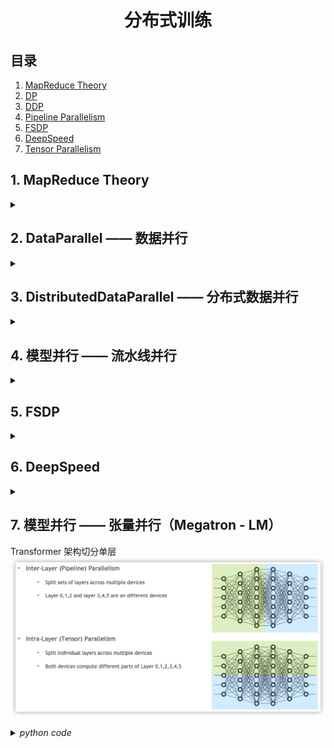 <div align="center">

# 分布式训练

</div>

## 目录
1. [MapReduce Theory](#1)
1. [DP](#2) 
1. [DDP](#3)
1. [Pipeline Parallelism](#4)
1. [FSDP](#6)
1. [DeepSpeed](#6)
1. [Tensor Parallelism](#7)

<a id=1>

## 1. MapReduce Theory

</a>

<details>
<summary></summary>

### 1.1 MapReduce

![alt text](icon/image-6.png)

### 1.2 通信原语
![alt text](icon/image-7.png)

* broadcast
![alt text](icon/image-9.png)
* scatter
![alt text](icon/image-11.png)
* gather
![alt text](icon/image-12.png)
* reduce
![alt text](icon/image-13.png)
* all-gather
![alt text](icon/image-14.png)
* all-reduce
![alt text](icon/image-15.png)
</details>

<a id=2 >

## 2. DataParallel —— 数据并行

</a>

<details>
<summary></summary>

### 2.1 模型加载流程
duplicate --> scatter --> parallel_apply --> gather  
Note: 模型分布以后，权重并非叶子节点

<details>
<summary><i>python code</i></summary>

```python
import torch
from torch import nn
class model(nn.Module):
    def __init__(self):
        super(model,self).__init__()
        self.l1=nn.Linear(1000,1000)
        self.l2=nn.Linear(1000,1)
        for p in self.l1.parameters():
            nn.init.ones_(p)
        for p in self.l2.parameters():
            nn.init.ones_(p)
    def forward(self,x):
        return self.l2(self.l1(x))
'''
def replicate(
    network: T,
    devices: Sequence[Union[int, torch.device]],
    detach: bool = False,
) -> List[T]:
detach=False 表示训练过程共享梯度
'''
replicas = nn.parallel.replicate(model().to('cuda:2'), devices=[2, 3, 4],detach=False)
'''
r"""Slice tensors into approximately equal chunks and distributes them across given GPUs.

Duplicates references to objects that are not tensors.
"""
'''
x=torch.randn(6, 1000)
inputs = nn.parallel.scatter(x,target_gpus=[2, 3, 4],dim=0)
'''
r"""Apply each `module` in :attr:`modules` in parallel on each of :attr:`devices`.

'''
outputs = nn.parallel.parallel_apply(replicas, inputs)
'''
r"""Gathers tensors from multiple GPU devices.
'''
result = nn.parallel.gather(outputs, target_device=2)
replicas[0].l1.weight.retain_grad()  # 显式保留梯度
replicas[1].l1.weight.retain_grad()  # 显式保留梯度
replicas[2].l1.weight.retain_grad()  # 显式保留梯度
m=model()
m(x).sum().backward()
result.sum().backward()

'''
print(m.l1.weight.grad[0][0]) #tensor(-6.6305)
print(replicas[0].l1.weight.grad[0][0]) #tensor(-2.4735, device='cuda:2')
print(replicas[1].l1.weight.grad[0][0]) #tensor(-0.8349, device='cuda:3')
print(replicas[2].l1.weight.grad[0][0]) #tensor(-3.3222, device='cuda:4')
'''
```
</details>


### 2.2 数据加载流程
`PyTorch` 中的 `Dataloader` 提供使用多个进程（通过 `num_workers` > 0 设置）从磁盘加载数据以及将多页数据从可分页内存到固定内存的能力（通过设置 `pin_memory` = True）  `分页内存->固定内存`   
当 `pin_memory`=`True` 时，`PyTorch` 会将数据固定到 `CPU` 的内存中，确保每个批次的数据可以被直接传输到 `GPU`。然后，`PyTorch` 会通过 异步数据传输 将数据从 `CPU` 传输到 `GPU`，这样在数据传输期间，`CPU` 就可以继续执行其他操作（例如，加载下一个批次的数据），从而提高了数据处理的效率。
![alt text](icon/image.png)

### 2.3 封装接口实现
```python
m = nn.DataParallel(model().to('cuda:2'),device_ids=[2,3,4])
output = m(torch.ones(6,1000))
```
![alt text](icon/image-1.png)
主节点 GPU 执行 reduce 归约梯度操作，并将更新后的结果同步到从属 GPU     
Note: 单进程多线程，python `GIL锁` 限制性能。

### 2.4 DataParallel 缺点  
1. 冗余数据副本        
数据从主机复制到主GPU，然后将子集分散在其他GPU上
2. 在前向传播之前跨GPU进行模型复制     
由于模型参数是在主GPU上更新的，因此模型必须在每次正向传递的开始时重新同步
3. 每批的线程创建/销毁开销     
并行转发是在多个线程中实现的（这可能只是PyTorch问题）
4. 梯度Reduce流水线机会未开发    
在Pytorch 1.0数据并行实现中，梯度下降发生在反向传播的末尾。
5. 在主GPU上不必要地收集模型输出output
6. GPU利用率不均   
在主GPU上执行损失loss计算; 梯度下降，在主GPU上更新参数 

</details>

<a id=3>

## 3. DistributedDataParallel  —— 分布式数据并行

</a>
<details>
    <summary> </summary>

`DistributedDataParallel` 支持 `all-reduce`，`broadcast`，`send` 和 `receive` 等等。通过 `MPI` 实现 `CPU` 通信，通过 `NCCL` 实现 `GPU` 通信。可以用于单机多卡也可用于多机多卡。

`torch.distributed` 相对于 `torch.nn.DataParalle` 是一个底层的 API，与 `DataParallel` 的单进程控制多 GPU 不同，在 `distributed` 的帮助下，我们只需要编写一份代码，`torch` 就会自动将其分配给 n 个进程，分别在 n 个 GPU 上运行。不再有主 GPU ，每个 GPU 执行相同的任务。对每个 GPU 的训练都是在自己的过程中进行的。每个进程都从磁盘加载其自己的数据。`分布式数据采样器`可确保加载的数据在各个进程之间不重叠。损失函数的前向传播和计算在每个 GPU 上独立执行。因此，不需要收集网络输出。在反向传播期间，梯度下降在所有 GPU 上均被执行，从而确保每个 GPU 在反向传播结束时最终得到平均梯度的相同副本。

![alt text](icon/image-2.png)
适用情况： 单机多卡、多机多卡、可结合模型并行

* `DistributedDataParallel` 使用流程    
1. 在使用 `distributed` 包的任何其他函数之前，需要使用 `init_process_group` 初始化进程组，同时初始化 `distributed` 包。
2.  如果需要进行小组内集体通信，用 `new_group` 创建子分组
3.  创建分布式并行模型 `ddp(model, device_ids=device_ids)`
4.  为数据集创建 `Sampler`
5.  使用启动工具 `torch.distributed.launch` 在每个主机上执行一次脚本，开始训练
6.  使用 `destory_process_group()` 销毁进程组

### 3.1 单机多卡训练
#### 3.1.1 数据和模型定义

<details>
<summary><i>python code</i></summary>

```python
import torch
from torch import nn
import os
import argparse
import torch.distributed
class model(nn.Module):
    def __init__(self):
        super(model,self).__init__()
        self.l1=nn.Linear(1000,1000)
        self.bn=nn.BatchNorm1d(1000)
        self.l2=nn.Linear(1000,1)
        for p in self.l1.parameters():
            nn.init.ones_(p)
        for p in self.l2.parameters():
            nn.init.ones_(p)
    def forward(self,x):
        return self.l2(self.bn(self.l1(x)))

class dataset(torch.utils.data.Dataset):
    def __init__(self):
        super(dataset,self).__init__()
        self.data = torch.eye(1000,1000)
    
    def __getitem__(self,index):
        return self.data[index],index
    def __len__(self):
        return len(self.data)
```
</details>

#### 3.1.2 训练方式1-单机多卡高效分布式训练
<details>
<summary><i>python code</i></summary>

```python
def train(rank,args):# rank 参数 由 torch.multiprocessing.spawn 自动分配，序号从可用的 GPU 编号中获取（0，1，2，3）
    # 进程组初始化
    torch.distributed.init_process_group(backend='nccl',rank=rank,world_size=args.world_size) # world_size 和 rank 此时直接从进程的环境变量中获取
     
    # 根据 local_rank 确定当前进程使用的GPU
    local_rank=rank
    device=torch.device('cuda',local_rank)
    
    # 分布式加载数据
    data = dataset()
    sampler = torch.utils.data.distributed.DistributedSampler(data,num_replicas=args.world_size, rank=rank, shuffle=True)# num_replicas 和 rank 默认从环境变量中获取
    dataloader=torch.utils.data.DataLoader(data,pin_memory=True,shuffle=False,sampler=sampler,num_workers=args.num_workers,batch_size=args.batch_size) # pin_memory=True 锁业内存 -> 固定内存

    net=model()
    net.to(device)
    #BN->SyncBN
    net=torch.nn.SyncBatchNorm.convert_sync_batchnorm(net) # 将 model 中的 BN 替换成分布式的 BN

    if torch.cuda.device_count() > 1:
        net = torch.nn.parallel.DistributedDataParallel(net,device_ids=[local_rank],output_device=local_rank)
    loss_fn=nn.MSELoss()
    optimizer = torch.optim.SGD(net.parameters(), lr=0.001)
    for epoch in range(args.num_epochs):
        # 设置sampler的epoch，DistributedSampler需要这个来维持各个进程之间的相同随机数种子
        dataloader.sampler.set_epoch(epoch)
        for data, label in dataloader:
            # print(net.module.l1.weight[0][0])
            prediction = net(data)
            loss = loss_fn(prediction.squeeze(1), label.to(torch.float32).to(device))
            optimizer.zero_grad()
            loss.backward() 
            optimizer.step()     # 所有进程的梯度同步自动进行
            print(loss)
    torch.distributed.destroy_process_group()

if __name__=="__main__":
    os.environ['CUDA_VISIBLE_DEVICES'] = '4,5,6,7' 
    os.environ['MASTER_ADDR'] = '127.0.0.1'
    os.environ['MASTER_PORT'] = '29500'
    parser=argparse.ArgumentParser()
    args=parser.parse_args()
    args.batch_size=64   # 一次 4*64 = 256个 batches
    args.num_workers=0
    args.num_epochs=100
    args.world_size=4 
    # 单机多卡高效分布式训练
    import  torch.multiprocessing as mp
    mp.spawn(train, args=(args,), nprocs=args.world_size)  # 启动进程
```

</details>

说明：主节点因为同步原因会产生额外负载
![alt text](icon/image-3.png)

#### 3.1.3 训练方式2 - 单机多卡(多机多卡特例)
<details>
<summary><i>python code</i></summary>

```python
def train(args):
    '''
    group:进程组，一个节点的若干进程集合。

    world_size ： 表示所有机器所有进程个数。
    torch.distributed.get_world_size()

    rank：当前进程在整个进程组中的全局 "rank"（编号),在分布式训练中，所有进程都是按照全局范围进行编号的。
        应用：通常用于进程间的通信、同步等操作,尤其是在多机多卡训练时，需要知道当前进程是哪个进程。  
    torch.distributed.get_rank()

    local_rank：当前进程在其所在机器（节点）上的 "local rank"（本地编号）,如果在多节点训练中，每个节点会有多个进程运行，每个进程有一个本地的从 0 开始的编号。
        应用： 通常用于确定当前进程应该使用哪个 GPU 进行训练，特别是在多卡训练中，需要通过 local_rank 来确定使用哪个GPU
    args.local_rank
    '''
    # 进程组初始化
    torch.distributed.init_process_group(backend='nccl') # world_size 和 rank 此时直接从进程的环境变量中获取 # backend 指定分布式训练的后端。常见的有 nccl（适用于 GPU 分布式训练），gloo（适用于 CPU 分布式训练），和 mpi（使用 MPI 进行分布式训练）
     
    # 根据 local_rank 确定当前进程使用的GPU
    local_rank=args.local_rank
    # local_rank=int(os.environ['LOCAL_RANK'])
    device=torch.device('cuda',local_rank)
    
    # 分布式加载数据
    data = dataset()
    sampler = torch.utils.data.distributed.DistributedSampler(data)# num_replicas 和 rank 默认从环境变量中获取
    dataloader=torch.utils.data.DataLoader(data,pin_memory=True,shuffle=False,sampler=sampler,num_workers=args.num_workers,batch_size=args.batch_size) # pin_memory=True 锁业内存 -> 固定内存

    net=model()
    net.to(device)
    #BN->SyncBN
    net=torch.nn.SyncBatchNorm.convert_sync_batchnorm(net) #将 model 中的 BN 替换成分布式的 BN

    if torch.cuda.device_count() > 1:
        net = torch.nn.parallel.DistributedDataParallel(net,device_ids=[local_rank],output_device=local_rank)
    loss_fn=nn.MSELoss()
    optimizer = torch.optim.SGD(net.parameters(), lr=0.001)
    for epoch in range(args.num_epochs):
        # 设置sampler的epoch，DistributedSampler需要这个来维持各个进程之间的相同随机数种子
        dataloader.sampler.set_epoch(epoch)
        for data, label in dataloader:
            # print(net.module.l1.weight[0][0])
            prediction = net(data)
            loss = loss_fn(prediction.squeeze(1), label.to(torch.float32).to(device))
            optimizer.zero_grad()
            loss.backward() 
            optimizer.step()     # 所有进程的梯度同步自动进行
            print(loss)

    torch.distributed.destroy_process_group() # 释放资源

if __name__=="__main__":
# 通过命令行使用分布式训练，CUDA_VISIBLE_DEVICES=0,1,2,3 python -m torch.distributed.launch --nproc_per_node=4 ddp.py  
# 此时会为每个进程设置默认的环境变量 $MASTER_ADDR=127.0 $MASTER_PORT=29500 $WORLD_SIZE=4 $RANK=0,1,2,3 $LOCAL_RNAK 同时设置 args.local_rank=$LOCAL_RNAK
    parser=argparse.ArgumentParser()
    parser.add_argument('--local-rank',type=int,default=-1)
    args=parser.parse_args()
    args.batch_size=64   #一次 4*64 = 256个 batches
    args.num_workers=0
    args.num_epochs=100
    train(args)
    
```

</details>

```bash
# deprecated
CUDA_VISIBLE_DEVICES=0,1,2,3 python -m torch.distributed.launch --nproc_per_node=4 ddp.py  
''' torch.distributed.launch 参数含义
1. --nproc_per_node    每个节点（机器）上启动的进程数，通常等于每个节点上的 GPU 数量。对于多卡训练，这个参数通常设为节点上可用的 GPU 数量

2. --nnodes         总节点数，表示参与分布式训练的机器数量。对于单节点训练，该值为 1；对于多机训练，应该设置为多台机器的数量

3. --node_rank      当前节点的排名。每个节点有一个唯一的 node_rank，它从 0 开始。用于标识当前机器在整个分布式训练中的位置

4. --master_addr    主节点的 IP 地址，用于进程间通信。通常是在多节点训练中，主节点的地址用于其他节点的初始化,默认127.0.0.1

5. --master_port    主节点的端口号，所有进程通过此端口号进行通信。确保此端口在各个节点之间是通的，默认29500
```
```bash
CUDA_VISIBLE_DEVICES=0,1,2,3 torchrun --nproc_per_node=4 ddp.py  
# 直接从环境变量中获得local_rank 
local_rank=args.local_rank 修改为 local_rank = int(os.environ['LOCAL_RANK'])

```


### 3.2 多机多卡训练  - 相同代码 copy 多份,环境配置完全一致

* 主节点
<details>
<summary><i>python code</i></summary>

```python
import torch
from torch import nn
import os
import argparse
import torch.distributed
class model(nn.Module):
    def __init__(self):
        super(model,self).__init__()
        self.l1=nn.Linear(1000,1000)
        self.bn=nn.BatchNorm1d(1000)
        self.l2=nn.Linear(1000,1)
        for p in self.l1.parameters():
            nn.init.ones_(p)
        for p in self.l2.parameters():
            nn.init.ones_(p)
    def forward(self,x):
        return self.l2(self.bn(self.l1(x)))

class dataset(torch.utils.data.Dataset):
    def __init__(self):
        super(dataset,self).__init__()
        self.data = torch.eye(1000,1000)
    
    def __getitem__(self,index):
        return self.data[index],index
    def __len__(self):
        return len(self.data)

def train(args):
    # 进程组初始化
    torch.distributed.init_process_group(backend='nccl') # world_size 和 rank 此时直接从进程的环境变量中获取
     
    # 根据 local_rank 确定当前进程使用的GPU
    # local_rank=args.local_rank
    local_rank=int(os.environ['LOCAL_RANK'])
    device=torch.device('cuda',local_rank)
    
    # 分布式加载数据
    data = dataset()
    sampler = torch.utils.data.distributed.DistributedSampler(data)# num_replicas 和 rank 默认从环境变量中获取
    dataloader=torch.utils.data.DataLoader(data,pin_memory=True,shuffle=False,sampler=sampler,num_workers=args.num_workers,batch_size=args.batch_size) # pin_memory=True 锁业内存 -> 固定内存

    net=model()
    net.to(device)
    #BN->SyncBN
    net=torch.nn.SyncBatchNorm.convert_sync_batchnorm(net) #将 model 中的 BN 替换成分布式的 BN

    if torch.cuda.device_count() > 1:
        net = torch.nn.parallel.DistributedDataParallel(net,device_ids=[local_rank],output_device=local_rank)
    loss_fn=nn.MSELoss()
    optimizer = torch.optim.SGD(net.parameters(), lr=0.001)
    for epoch in range(args.num_epochs):
        # 设置sampler的epoch，DistributedSampler需要这个来维持各个进程之间的相同随机数种子
        dataloader.sampler.set_epoch(epoch)
        for data, label in dataloader:
            # print(net.module.l1.weight[0][0])
            prediction = net(data)
            loss = loss_fn(prediction.squeeze(1), label.to(torch.float32).to(device))
            optimizer.zero_grad()
            loss.backward() 
            optimizer.step()     # 所有进程的梯度同步自动进行
            print(loss)

    torch.distributed.destroy_process_group() # 释放资源

if __name__=="__main__":
    parser=argparse.ArgumentParser()
    # parser.add_argument('--local-rank',type=int,default=-1)
    args=parser.parse_args()
    args.batch_size=64   #一次 4*64 = 256个 batches
    args.num_workers=0
    args.num_epochs=100
    train(args)


```

</details>

```bash
CUDA_VISIBLE_DEVICES=0,1 torchrun --nproc_per_node=2 --nnodes=2 --node_rank=0 --master_addr=10.82.1.225 --master_port=19500 ddp.py 

# --nproc_per_node=2   # 启动两个GPU
# --nnodes=2   # 一共2个节点参与训练
# --node_rank=0   # 主节点为0号节点
# --master_addr=10.82.1.226   # 主节点IP地址
# --master_port=19500   # 主节点端口号
# --local_rank=0  # 主节点本地 GPU 编号
# --world_size=3   # 一共3个GPU参与训练 主节点2个 从属节点1个
```

* 从属节点
<details>
<summary><i>python code</i></summary>

```python
import torch
from torch import nn
import os
import argparse
import torch.distributed
class model(nn.Module):
    def __init__(self):
        super(model,self).__init__()
        self.l1=nn.Linear(1000,1000)
        self.bn=nn.BatchNorm1d(1000)
        self.l2=nn.Linear(1000,1)
        for p in self.l1.parameters():
            nn.init.ones_(p)
        for p in self.l2.parameters():
            nn.init.ones_(p)
    def forward(self,x):
        return self.l2(self.bn(self.l1(x)))

class dataset(torch.utils.data.Dataset):
    def __init__(self):
        super(dataset,self).__init__()
        self.data = torch.eye(1000,1000)
    
    def __getitem__(self,index):
        return self.data[index],index
    def __len__(self):
        return len(self.data)

def train(args):
    # 进程组初始化
    torch.distributed.init_process_group(backend='nccl') # world_size 和 rank 此时直接从进程的环境变量中获取
     
    # 根据 local_rank 确定当前进程使用的GPU
    # local_rank=args.local_rank
    local_rank=int(os.environ['LOCAL_RANK'])
    device=torch.device('cuda',local_rank)
    
    # 分布式加载数据
    data = dataset()
    sampler = torch.utils.data.distributed.DistributedSampler(data)# num_replicas 和 rank 默认从环境变量中获取
    dataloader=torch.utils.data.DataLoader(data,pin_memory=True,shuffle=False,sampler=sampler,num_workers=args.num_workers,batch_size=args.batch_size) # pin_memory=True 锁业内存 -> 固定内存

    net=model()
    net.to(device)
    #BN->SyncBN
    net=torch.nn.SyncBatchNorm.convert_sync_batchnorm(net) #将 model 中的 BN 替换成分布式的 BN

    if torch.cuda.device_count() > 1:
        net = torch.nn.parallel.DistributedDataParallel(net,device_ids=[local_rank],output_device=local_rank)
    loss_fn=nn.MSELoss()
    optimizer = torch.optim.SGD(net.parameters(), lr=0.001)
    for epoch in range(args.num_epochs):
        # 设置sampler的epoch，DistributedSampler需要这个来维持各个进程之间的相同随机数种子
        dataloader.sampler.set_epoch(epoch)
        for data, label in dataloader:
            # print(net.module.l1.weight[0][0])
            prediction = net(data)
            loss = loss_fn(prediction.squeeze(1), label.to(torch.float32).to(device))
            optimizer.zero_grad()
            loss.backward() 
            optimizer.step()     # 所有进程的梯度同步自动进行
            print(loss)

    torch.distributed.destroy_process_group() # 释放资源

if __name__=="__main__":
    parser=argparse.ArgumentParser()
    # parser.add_argument('--local-rank',type=int,default=-1)
    args=parser.parse_args()
    args.batch_size=64   #一次 4*64 = 256个 batches
    args.num_workers=0
    args.num_epochs=100
    train(args)


```

</details>

```bash
CUDA_VISIBLE_DEVICES=0,1 torchrun --nproc_per_node=2 --nnodes=2 --node_rank=1 --master_addr=10.82.1.225 --master_port=19500 ddp.py 

# --nproc_per_node=1   # 启动一个GPU
# --nnodes=2   # 一共2个节点参与训练
# --node_rank=1   # 从属节点为1号节点
# --master_addr=10.82.1.226   # 主节点IP地址
# --master_port=19500   # 主节点端口号
# --local_rank=0,1  # 从属节点本地 GPU 编号
```

### 3.3 通信算法

#### 3.3.1 常规通信      
![alt text](icon/image-4.png)
> 传输时间计算
数量 $\phi$, 传输带宽 $\beta$, GPU 数量 p
$ t = \frac{2p\times\phi}{\beta}  $

#### 3.3.2 环形通信        
![alt text](icon/image-5.png)
![alt text](icon/image-10.png)
![alt text](icon/image-8.png)

> 传输时间计算
参数量 $\phi$, 传输带宽 $\beta$, GPU 数量 p
$ t = \frac{2(p-1)\times\phi}{p\times\beta}  $


</details>

<a id=4>

## 4. 模型并行 —— 流水线并行

</a>

<details>
<summary></summary>

### 4.1 混合精度训练流程
![alt text](icon/image-16.png)
> 正向传播时（FWD），上一层 fp16 的激活值和 fp16 的参数参与了计算，得到这一层的 fp16 激活值
> 反向传播时（BWD），本层的激活值和参数参与计算，得到 fp16 的梯度
> 参数更新时，fp16 的梯度以及 fp32 的参数副本，momentum 和 variance 参与计算，最终算出更新后的 fp32 参数、momentum 和 variance ，然后将 fp32 的参数转化为 fp16 进行本层的参数更新

* 参数量计算
![alt text](icon/image-26.png)



### 4.2 Gradient Checkpoint（Re-materialization）
f represents activations of different layers
b represents gradient of activations and parameters of different layers
![alt text](icon/backprop.png)
![alt text](icon/image-17.png)

step 0 保留所有激活，一次计算所有梯度，然后全部更新
step 1 Vanilla backprop 
![alt text](icon/output.gif)
step 2 Memory poor backprop
![alt text](icon/output_poor.gif)
step 3 Checkpointed backprop
![alt text](icon/output2.gif)
> Trade off between computation time and memory usage
![alt text](icon/image-20.png)
```python
from torch.utils.checkpoint import checkpoint
checkpoint(fn,inputs)
```
<details>
<summary><i>python code</i></summary>

```python
import torch
import torch.nn as nn
from torch.nn import Sequential
import torch.nn.functional as F
from torch.utils.checkpoint import checkpoint
from torch.optim import SGD,Adam
from torch.utils.data import DataLoader, TensorDataset

# 设置随机种子以保证复现
torch.manual_seed(42)

# 定义一个支持梯度检查点的模型
class CheckpointMLP(nn.Module):
    def __init__(self, input_dim=1000, hidden_dim=16384, output_dim=10):
        super().__init__()
        self.fc1 = nn.Linear(input_dim, hidden_dim)
        self.fc2 = nn.Linear(hidden_dim, hidden_dim)
        self.fc3 = nn.Linear(hidden_dim, output_dim)

    def forward(self, x):
        # 使用 checkpoint 只保存输入输出，节省内存
        x = checkpoint(self._block1, x)
        # x = self._block1(x)
        x = self.fc3(x)
        return x

    def _block1(self, x):
        x = F.relu(self.fc1(x))
        x = F.relu(self.fc2(x))
        return x
    
def get_dummy_dataloader(batch_size=16384, input_dim=1000, num_samples=1000000):
    X = torch.randn(num_samples, input_dim)
    y = torch.randint(0, 10, (num_samples,))
    dataset = TensorDataset(X, y)
    return DataLoader(dataset, batch_size=batch_size, shuffle=True)


def train(model, dataloader, epochs=100, device="cuda:0"):
    model.to(device)
    optimizer = Adam(model.parameters(), lr=1e-3)
    criterion = nn.CrossEntropyLoss()

    for epoch in range(epochs):
        total_loss = 0
        for batch_x, batch_y in dataloader:
            # print(batch_x.shape)
            batch_x, batch_y = batch_x.to(device), batch_y.to(device)

            optimizer.zero_grad()
            logits = model(batch_x)
            loss = criterion(logits, batch_y)
            print(torch.cuda.memory_allocated() / 1024**2, "MB")
            loss.backward()

            optimizer.step()

            total_loss += loss.item()

        print(f"Epoch {epoch + 1}, Loss: {total_loss:.4f}")


if __name__ == "__main__":
    model = CheckpointMLP()
    dataloader = get_dummy_dataloader()
    train(model, dataloader)

```

</details>

### 4.3 流水线并行
#### 4.3.1 Vanilla Pipeline
![alt text](icon/image-18.png)
仅相当于扩大显存，没有利用计算资源

#### 4.3.2 MicroBatch Pipeline
![alt text](icon/image-19.png)
divide minibatch into microbatch

#### 4.3.3 GPipe
* Model spliting
* MicroBatch Pipeline
* Re-materialization
![alt text](icon/image-21.png)


#### 4.3.4 PipeDream
>**F then B**
![alt text](icon/image-23.png)
Sync SGD
$w^{t+1}=w^{t}-\lambda\cdot\nabla{f}(w_1^{t},w_2^{t},...,w_n^{t})$

> **1F1B**
![alt text](icon/image-22.png)
Async SGD
$w^{t+1}=w^{t}-\lambda\cdot\nabla{f}(w_1^{t-n+1},w_1^{t-n+2},...,w_n^{t})$
![alt text](icon/image-24.png)
通过保存参数备份，可以实现近似于 Data Parallelism 的效果，但是也会倍率放大模型的内存占用，具体倍率和备份的参数量有关

</details> 

<a id=5>

## 5. FSDP

</a>

<details>
<summary></summary>

info

</details>

<a id=6>

## 6. DeepSpeed

</a>

<details>
<summary></summary>

### 6.1 Zero - Memory Optimizations Toward Training Trillion Parameter Models
#### 6.1.1 内存消耗
* Model States Memory
优化器状态、梯度、模型参数
* Residual States Memory
激活值、buffer、内存碎片

#### 6.1.2 Zero-DP (Optimizing Model State Memory)
* zero 0 —— simple data parallel
通信量 $\phi$ 
![alt text](icon/image-27.png)
* zero 1 —— $P_{os}$ Optimizer State Partitioning
通信量 $2\phi$  
Reduction $4\times$
![alt text](icon/image-28.png)
* zero 2 —— $P_{os+g}$ Optimizer State Partitioning + Gradient Partitioning 
通信量 $2\phi$  
Reduction $8\times$ 
![alt text](icon/image-29.png)
* zero 3 —— $P_{os+g+p}$ Optimizer State Partitioning + Gradient 
Partitioning + Parameter Partitioning
通信量 $3\phi$ 
Reduction $\rightarrow\infin$
Note: **Deepspeed 实现时不分区模型参数，只分区用于计算的参数，所以实际上还是DP。**
![alt text](icon/image-25.png)

#### 6.1.3 Zero-R (Optimizing Residual State Memory)
* $P_a$:Partitioned Activation Checkpointing 
梯度检查点分区

* $C_B$:Constant Size Buffers
使用恒定大小的缓冲区来避免临时缓冲区随着模型大小的增加而爆炸（eg. GradNorm）
![alt text](icon/1.jpg)

* $M_D$:Memory Defragmentation
ZeRO does memory defragmentation on-the-fly by pre-allocating contiguous memory chunks for activation checkpoints and gradients, and copying them over to the pre-allocated memory as they are produced.
![alt text](icon/2.jpg)

#### 6.1.4 用法
```bash
# torch版本 cuda版本 cudatoolkit版本要保持一致
pip install deepspeed
conda install mpi4py  # 只能 conda 安装
```
* 单节点多CPU

<details>
<summary><i>python code</i></summary>

```python
import torch
import torch.nn as nn
from torch.nn import Sequential,ModuleList
import torch.nn.functional as F
from torch.utils.checkpoint import checkpoint
from torch.optim import SGD,Adam
from torch.utils.data import DataLoader, TensorDataset
import deepspeed
import argparse

# 配置文件 config.json

class MLP(nn.Module):
    def __init__(self, input_dim=1000, hidden_dim=4096, output_dim=10):  # 48 - 0.75B  96 - 1.5B 
        super().__init__()
        self.fc1 = nn.Linear(input_dim, hidden_dim)
        self.m = ModuleList([nn.Linear(hidden_dim, hidden_dim) for i in range(48)])
        self.fc2 = nn.Linear(hidden_dim, output_dim)
        self.criterion = nn.CrossEntropyLoss()
    def forward(self, x, y): # 模型定义时直接返回损失
        x = F.relu(self.fc1(x))
        for i in range(len(self.m)):
            x = F.relu(self.m[i](x))
        x = self.fc2(x)
        loss = self.criterion(x, y)
        # print(x.shape)
        return loss
    
def get_dummy_dataset(input_dim=1000, num_samples=100000):
    X = torch.randn(num_samples, input_dim)
    y = torch.randint(0, 10, (num_samples,))
    dataset = TensorDataset(X, y)
    return dataset

# 训练函数
def train(model, dataset, epochs=100, device="cuda:0"):

    """    
    inputs:
    deepspeed.initialize(args=None,model: torch.nn.Module = None,
               optimizer: Optional[Union[Optimizer, DeepSpeedOptimizerCallable]] = None,
               model_parameters: Optional[torch.nn.Module] = None,
               training_data: Optional[torch.utils.data.Dataset] = None,
               lr_scheduler: Optional[Union[_LRScheduler, DeepSpeedSchedulerCallable]] = None,
               distributed_port: int = TORCH_DISTRIBUTED_DEFAULT_PORT,
               mpu=None,
               dist_init_required: Optional[bool] = None,
               collate_fn=None,
               config=None,
               mesh_param=None,
               config_params=None)
    outputs:
    return_items = [
        engine,
        engine.optimizer,
        engine.training_dataloader,
        engine.lr_scheduler,
    ]
    """
    # 使用方式 1.传args,设置args.deepspeed_config 为 config.json 2.直接传config,config = path or dict 3.传config_params,目前与config一致
    model_engine, _, dataloader, _ = deepspeed.initialize(model=model, \
                                                 training_data=dataset, \
                                                 config="config.json" )
    # 管理分布式训练环境 torch.distributed.init_process_group() 修改为 deepspeed.init_distributed() 不设置则 DeepSpeed 会在其 initialize 期间自动初始化分布式环境
    # print(dir(model_engine))
    for epoch in range(epochs):
        total_loss = 0
        for batch_x,batch_y in dataloader:
            batch_x = batch_x.to(model_engine.local_rank)
            batch_y = batch_y.to(model_engine.local_rank)
            if model_engine.fp16_enabled():
                batch_x = batch_x.half()
            if model_engine.bfloat16_enabled():
                batch_x = batch_x.bfloat16()
            print(batch_x.shape)
            loss = model_engine(batch_x,batch_y)

            print(torch.cuda.memory_allocated() / 1024**2, "MB")
            
            model_engine.backward(loss) # 必须提供优化器
            model_engine.step()

            total_loss += loss.item()
            print(f"Batch Loss: {loss.item():.4f}")
        print(f"Epoch {epoch + 1}, Loss: {total_loss:.4f}")

if __name__ == "__main__":
    model = MLP()
    dataset = get_dummy_dataset()
    train(model, dataset)


```

</details>

```bash
deepspeed --num_gpus=4 ds_123.py 
```
单卡
![alt text](icon/image-31.png)
zero 0 - DDP
4 gpu
![alt text](icon/image-30.png)
zero 1
4 gpu
![alt text](icon/image-32.png)
zero 2
4 gpu
![alt text](icon/image-33.png)
zero 3
4 gpu
![alt text](icon/image-34.png)

* 多节点多CPU

```bash
# 方式一 指定hostfile.txt文件
# hostfile.txt
# worker1 slots=4  # 机器1，4张GPU  (worker1 ssh主机名称)
# worker2 slots=4  # 机器2，4张GPU
deepspeed --hostfile=hostfile.txt \
    --master_addr=worker1 \  # 主节点IP或主机名
    --master_port=6001 \     # 主节点端口
    train.py \
    --deepspeed_config ds_config.json
```

```bash
# 方式二 直接运行 
deepspeed --num_nodes=2 --num_gpus=4 --node_rank =<n> --master_addr=<worker1> --master_port=<port> ds_123.py 
```


<details>
<summary><i>python code</i></summary>

```python
import torch
import torch.nn as nn
from torch.nn import Sequential,ModuleList
import torch.nn.functional as F
from torch.utils.checkpoint import checkpoint
from torch.optim import SGD,Adam
from torch.utils.data import DataLoader, TensorDataset
import deepspeed
from deepspeed.ops.adam import DeepSpeedCPUAdam

# 配置文件 config.json   cpu-offload 使用zero 1,2,3

class MLP(nn.Module):
    def __init__(self, input_dim=1000, hidden_dim=4096, output_dim=10): # 48 - 0.75B  96 - 1.5B   
        super().__init__()
        self.fc1 = nn.Linear(input_dim, hidden_dim)
        self.m = ModuleList([nn.Linear(hidden_dim, hidden_dim) for i in range(96)])
        self.fc2 = nn.Linear(hidden_dim, output_dim)
        self.criterion = nn.CrossEntropyLoss()
    def forward(self, x, y): # 模型定义时直接返回损失
        x = F.relu(self.fc1(x))
        for i in range(len(self.m)):
            x = F.relu(self.m[i](x))
        x = self.fc2(x)
        loss = self.criterion(x, y)
        # print(x.shape)
        return loss
    
def get_dummy_dataset(input_dim=1000, num_samples=100000):
    X = torch.randn(num_samples, input_dim)
    y = torch.randint(0, 10, (num_samples,))
    dataset = TensorDataset(X, y)
    return dataset

# 训练函数
def train(model, dataset, epochs=100, device="cuda:0"):

    """    
    inputs:
    deepspeed.initialize(args=None,model: torch.nn.Module = None,
               optimizer: Optional[Union[Optimizer, DeepSpeedOptimizerCallable]] = None,
               model_parameters: Optional[torch.nn.Module] = None,
               training_data: Optional[torch.utils.data.Dataset] = None,
               lr_scheduler: Optional[Union[_LRScheduler, DeepSpeedSchedulerCallable]] = None,
               distributed_port: int = TORCH_DISTRIBUTED_DEFAULT_PORT,
               mpu=None,
               dist_init_required: Optional[bool] = None,
               collate_fn=None,
               config=None,
               mesh_param=None,
               config_params=None)
    outputs:
    return_items = [
        engine,
        engine.optimizer,
        engine.training_dataloader,
        engine.lr_scheduler,
    ]
    """
    # 使用方式 1.传args,设置args.deepspeed_config 为 config.json 2.直接传config,config = path or dict 3.传config_params,目前与config一致
    model_engine, _ , dataloader, _ = deepspeed.initialize(model=model, \
                                                 training_data=dataset, \
                                                 config="config.json" )
    # 管理分布式训练环境 torch.distributed.init_process_group() 修改为 deepspeed.init_distributed() 不设置则 DeepSpeed 会在其 initialize 期间自动初始化分布式环境
    # print(dir(model_engine))
    for epoch in range(epochs):
        total_loss = 0
        for batch_x,batch_y in dataloader:
            batch_x = batch_x.to(model_engine.local_rank)
            batch_y = batch_y.to(model_engine.local_rank)
            if model_engine.fp16_enabled():
                batch_x = batch_x.half()
            if model_engine.bfloat16_enabled():
                batch_x = batch_x.bfloat16()
            print(batch_x.shape)
            loss = model_engine(batch_x,batch_y)

            print(torch.cuda.memory_allocated() / 1024**2, "MB")
            
            model_engine.backward(loss) # 必须提供优化器
            model_engine.step()

            total_loss += loss.item()
            print(f"Batch Loss: {loss.item():.4f}")
        print(f"Epoch {epoch + 1}, Loss: {total_loss:.4f}")

if __name__ == "__main__":
    model = MLP()
    dataset = get_dummy_dataset()
    train(model, dataset)
```

</details>
<a id = 10086>

* 单节点单GPU 
</a>

```bash
# 训练 1.5 B模型
# 修改 config.json 文件   
"zero_optimization": 
{"stage": 2,
} 
为 
"zero_optimization": 
{"stage": 2,   
"offload_optimizer": {"device": "cpu",}, 
"offload_param": {"device": "cpu",},
"contiguous_gradients": true,
"overlap_comm": true
}
# 模型会自动将 Adam 优化器修改为在 CPU 上实现的 DeepSpeedCPUAdam，其速度比标准 PyTorch 实现快 5 倍到 7 倍。
```

### 6.2 ZeRO-Offload: Democratizing Billion-Scale Model Training
### 6.2.1 方法
![alt text](icon/image-35.png)
![alt text](icon/image-36.png)
### 6.2.2 用法
详情见[click](#10086)


### 6.3 ZeRO-Infinity: Breaking the GPU Memory Wall for Extreme Scale Deep Learning
info

<details>
<summary><i>python code</i></summary>

```python

```

</details>

</details>


<a id=7>

## 7. 模型并行 —— 张量并行（Megatron - LM）

</a>

<!-- <details>
<summary></summary> -->

Transformer 架构切分单层
![alt text](icon/tensor-parallelism.png)


<details>
<summary><i>python code</i></summary>

```python

```

</details>

<!-- </details> -->

